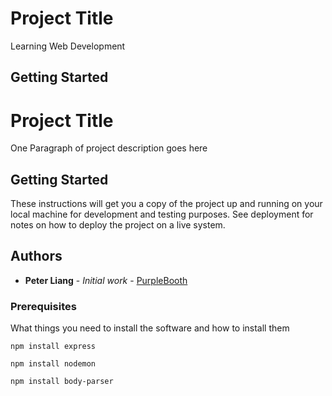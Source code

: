 # Project Title

Learning Web Development

## Getting Started

# Project Title

One Paragraph of project description goes here

## Getting Started

These instructions will get you a copy of the project up and running on your local machine for development and testing purposes. See deployment for notes on how to deploy the project on a live system.


## Authors

* **Peter Liang** - *Initial work* - [PurpleBooth](https://github.com/PurpleBooth)


### Prerequisites

What things you need to install the software and how to install them

```
npm install express
```
```
npm install nodemon
```
```
npm install body-parser
```

